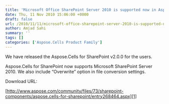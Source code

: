 ```yaml
---
title: 'Microsoft Office SharePoint Server 2010 is supported now in Aspose.Cells for SharePoint 2.0.0'
date: Thu, 11 Nov 2010 15:06:00 +0000
draft: false
url: /2010/11/11/microsoft-office-sharepoint-server-2010-is-supported-now-in-aspose-cells-for-sharepoint-2-0-0/
author: Amjad Sahi
summary: ''
tags: []
categories: ['Aspose.Cells Product Family']
---
```


We have released the Aspose.Cells for SharePoint v2.0.0 for the users.

Aspose.Cells for SharePoint now supports Microsoft SharePoint Server 2010. We also include “Overwrite” option in file conversion settings.

Download URL:

[http://www.aspose.com/community/files/73/sharepoint-components/aspose.cells-for-sharepoint/entry268464.aspx][1]




[1]: http://www.aspose.com/community/files/73/sharepoint-components/aspose.cells-for-sharepoint/entry268464.aspx




